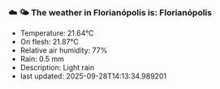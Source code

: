 ### ☁️ 🌤️  The weather in Florianópolis is: Florianópolis

- Temperature: 21.64°C
- On flesh: 21.87°C
- Relative air humidity: 77%
- Rain: 0.5 mm
- Description: Light rain
- last updated: 2025-09-28T14:13:34.989201
